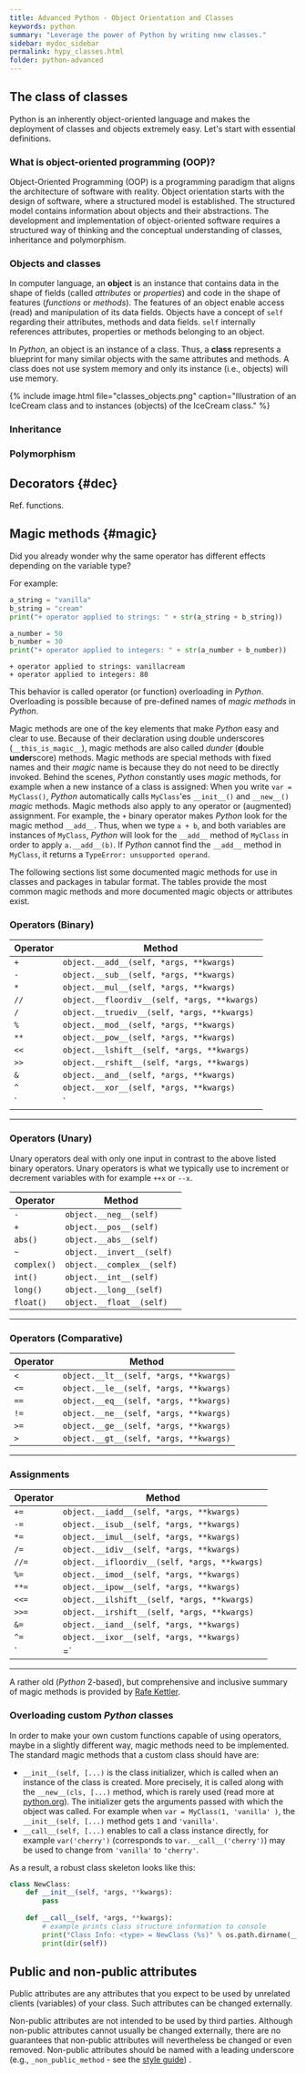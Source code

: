 ```yaml
---
title: Advanced Python - Object Orientation and Classes
keywords: python
summary: "Leverage the power of Python by writing new classes."
sidebar: mydoc_sidebar
permalink: hypy_classes.html
folder: python-advanced
---
```


## The class of classes

Python is an inherently object-oriented language and makes the deployment of classes and objects extremely easy. Let's start with essential definitions.

### What is object-oriented programming (OOP)?

Object-Oriented Programming (OOP) is a programming paradigm that aligns the architecture of software with reality. Object orientation starts with the design of software, where a structured model is established. The structured model contains information about objects and their abstractions. The development and implementation of object-oriented software requires a structured way of thinking and the conceptual understanding of classes, inheritance and polymorphism.


### Objects and classes
In computer language, an **object** is an instance that contains data in the shape of fields (called *attributes* or *properties*) and code in the shape of features (*functions* or *methods*). The features of an object enable access (read) and manipulation of its data fields. Objects have a concept of `self` regarding their attributes, methods and data fields. `self` internally references attributes, properties or methods belonging to an object.

In *Python*, an object is an instance of a class. Thus, a **class** represents a blueprint for many similar objects with the same attributes and methods. A class does not use system memory and only its instance (i.e., objects) will use memory.

{% include image.html file="classes_objects.png" caption="Illustration of an IceCream class and to instances (objects) of the IceCream class." %}

### Inheritance

### Polymorphism




## Decorators {#dec}
Ref. functions.


## Magic methods {#magic}

Did you already wonder why the same operator has different effects depending on the variable type?

For example:


```python
a_string = "vanilla"
b_string = "cream"
print("+ operator applied to strings: " + str(a_string + b_string))

a_number = 50
b_number = 30
print("+ operator applied to integers: " + str(a_number + b_number))
```

    + operator applied to strings: vanillacream
    + operator applied to integers: 80
    

This behavior is called operator (or function) overloading in *Python*. Overloading is possible because of pre-defined names of *magic methods* in *Python*.

Magic methods are one of the key elements that make *Python* easy and clear to use. Because of their declaration using double underscores (`__this_is_magic__`), magic methods are also called *dunder* (**d**ouble **under**score) methods. Magic methods are special methods with fixed names and their *magic* name is because they do not need to be directly invoked. Behind the scenes, *Python* constantly uses *magic* methods, for example when a new instance of a class is assigned: When you write `var = MyClass()`, *Python* automatically calls `MyClass`'es `__init__()` and `__new__()` *magic* methods. Magic methods also apply to any operator or (augmented) assignment. For example, the `+` binary operator makes *Python* look for the magic method `__add__`. Thus, when we type `a + b`, and both variables are instances of `MyClass`, *Python* will look for the `__add__` method of `MyClass` in order to apply `a.__add__(b)`. If *Python* cannot find the `__add__` method in `MyClass`, it returns a `TypeError: unsupported operand`.  

The following sections list some documented magic methods for use in classes and packages in tabular format. The tables provide the most common magic methods and more documented magic objects or attributes exist. 

### Operators (Binary)

| Operator | Method                                       |
|----------|----------------------------------------------|
| `+`        | `object.__add__(self, *args, **kwargs)`      |
| `-`        | `object.__sub__(self, *args, **kwargs)`      |
| `*`        | `object.__mul__(self, *args, **kwargs)`      |
| `//`       | `object.__floordiv__(self, *args, **kwargs)` |
| `/`        | `object.__truediv__(self, *args, **kwargs)`  |
| `%`        | `object.__mod__(self, *args, **kwargs)`      |
| `**`       | `object.__pow__(self, *args, **kwargs)`      |
| `<<`       | `object.__lshift__(self, *args, **kwargs)`   |
| `>>`       | `object.__rshift__(self, *args, **kwargs)`   |
| `&`        | `object.__and__(self, *args, **kwargs)`      |
| `^`       | `object.__xor__(self, *args, **kwargs)`      |
| `|`        | `object.__or__(self, *args, **kwargs)`       |

***

### Operators (Unary)

Unary operators deal with only one input in contrast to the above listed binary operators. Unary operators is what we typically use to increment or decrement variables with for example `++x` or `--x`.

| Operator  | Method                     |
|-----------|----------------------------|
| `-`         | `object.__neg__(self)`     |
| `+`         | `object.__pos__(self)`     |
| `abs()`     | `object.__abs__(self)`     |
| `~`         | `object.__invert__(self)`  |
| `complex()` | `object.__complex__(self)` |
| `int()`     | `object.__int__(self)`     |
| `long()`    | `object.__long__(self)`    |
| `float()`   | `object.__float__(self)`   |

***

### Operators (Comparative)

| Operator | Method                                 |
|----------|----------------------------------------|
| `<`        | `object.__lt__(self, *args, **kwargs)` |
| `<=`       | `object.__le__(self, *args, **kwargs)` |
| `==`       | `object.__eq__(self, *args, **kwargs)` |
| `!=`       | `object.__ne__(self, *args, **kwargs)` |
| `>=`       | `object.__ge__(self, *args, **kwargs)` |
| `>`        | `object.__gt__(self, *args, **kwargs)` |

***

### Assignments 

| Operator | Method                                        |
|----------|-----------------------------------------------|
| `+=`       | `object.__iadd__(self, *args, **kwargs)`      |
| `-=`       | `object.__isub__(self, *args, **kwargs)`      |
| `*=`       | `object.__imul__(self, *args, **kwargs)`      |
| `/=`       | `object.__idiv__(self, *args, **kwargs)`      |
| `//=`      | `object.__ifloordiv__(self, *args, **kwargs)` |
| `%=`       | `object.__imod__(self, *args, **kwargs)`      |
| `**=`      | `object.__ipow__(self, *args, **kwargs)`      |
| `<<=`      | `object.__ilshift__(self, *args, **kwargs)`   |
| `>>=`      | `object.__irshift__(self, *args, **kwargs)`   |
| `&=`       | `object.__iand__(self, *args, **kwargs)`      |
| `^=`       | `object.__ixor__(self, *args, **kwargs)`      |
| `|=`       | `object.__ior__(self, *args, **kwargs)`       |

***

A rather old (*Python* 2-based), but comprehensive and inclusive summary of magic methods is provided by [Rafe Kettler](https://rszalski.github.io/magicmethods/).

### Overloading custom *Python* classes

In order to make your own custom functions capable of using operators, maybe in a slightly different way, magic methods need to be implemented. The standard magic methods that a custom class should have are:

* `__init__(self, [...)` is the class initializer, which is called when an instance of the class is created. More precisely, it is called along with the `__new__(cls, [...)` method, which is rarely used (read more at [python.org](https://docs.python.org/3/reference/datamodel.html?highlight=__new__%20method#object.__new__)). The initializer gets the arguments passed with which the object was called. For example when `var = MyClass(1, 'vanilla' )`, the `__init__(self, [...)` method gets `1` and `'vanilla'`.
* `__call__(self, [...)` enables to call a class instance directly, for example `var('cherry')` (corresponds to `var.__call__('cherry')`) may be used to change from `'vanilla'` to `'cherry'`.

As a result, a robust class skeleton looks like this:


```python
class NewClass:
    def __init__(self, *args, **kwargs):
        pass
    
    def __call__(self, *args, **kwargs):
        # example prints class structure information to console
        print("Class Info: <type> = NewClass (%s)" % os.path.dirname(__file__))
        print(dir(self))
```

## Public and non-public attributes

Public attributes are any attributes that you expect to be used by unrelated clients (variables) of your class. Such attributes can be changed externally.

Non-public attributes are not intended to be used by third parties. Although non-public attributes cannot usually be changed externally, there are no guarantees that non-public attributes will nevertheless be changed or even removed. Non-public attributes should be named with a leading underscore (e.g., `_non_public_method` - see the [style guide](hypy_pystyle.html#object-styles)) .
